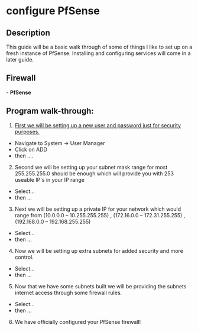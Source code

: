 <h1>configure PfSense</h1>

<h2>Description</h2>
This guide will be a basic walk through of some of things I like to set up on a fresh instance of PfSense. Installing and configuring services will come in a later guide.
<br/>

<h2>Firewall</h2>
- <b>PfSense</b>

<h2>Program walk-through:</h2>

1. [First we will be setting up a new user and password just for security purposes.](https://docs.netgate.com/pfsense/en/latest/usermanager/users.html)
  - Navigate to System -> User Manager
  - Click on ADD
  - then ....

2. Second we will be setting up your subnet mask range for most 255.255.255.0 should be enough which will provide you with 253 useable IP's in your IP range
  - Select...
  - then ...

3. Next we will be setting up a private IP for your network which would range from (10.0.0.0 – 10.255.255.255) , (172.16.0.0 – 172.31.255.255) , (192.168.0.0 – 192.168.255.255)
  - Select...
  - then ...

4. Now we will be setting up extra subnets for added security and more control.
  - Select...
  - then ...

5. Now that we have some subnets built we will be providing the subnets internet access through some firewall rules.
  - Select...
  - then ...

6. We have officially configured your PfSense firewall!
